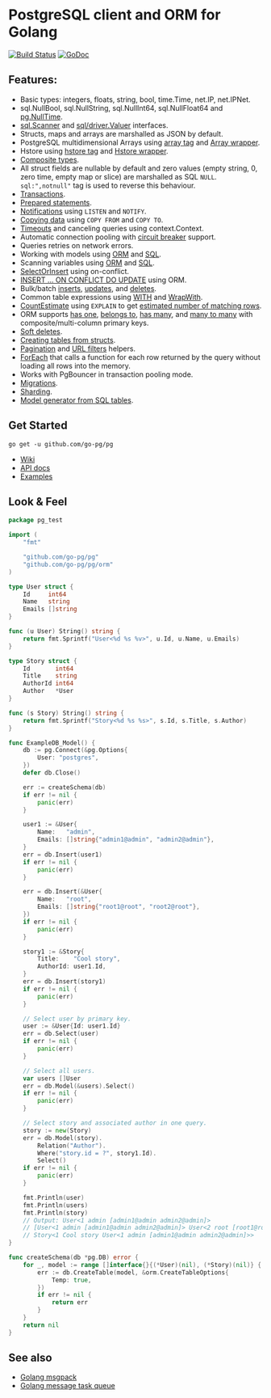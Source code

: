 # PostgreSQL client and ORM for Golang

[![Build Status](https://travis-ci.org/go-pg/pg.svg?branch=master)](https://travis-ci.org/go-pg/pg)
[![GoDoc](https://godoc.org/github.com/go-pg/pg?status.svg)](https://godoc.org/github.com/go-pg/pg)

## Features:

- Basic types: integers, floats, string, bool, time.Time, net.IP, net.IPNet.
- sql.NullBool, sql.NullString, sql.NullInt64, sql.NullFloat64 and [pg.NullTime](http://godoc.org/github.com/go-pg/pg#NullTime).
- [sql.Scanner](http://golang.org/pkg/database/sql/#Scanner) and [sql/driver.Valuer](http://golang.org/pkg/database/sql/driver/#Valuer) interfaces.
- Structs, maps and arrays are marshalled as JSON by default.
- PostgreSQL multidimensional Arrays using [array tag](https://godoc.org/github.com/go-pg/pg#example-DB-Model-PostgresArrayStructTag) and [Array wrapper](https://godoc.org/github.com/go-pg/pg#example-Array).
- Hstore using [hstore tag](https://godoc.org/github.com/go-pg/pg#example-DB-Model-HstoreStructTag) and [Hstore wrapper](https://godoc.org/github.com/go-pg/pg#example-Hstore).
- [Composite types](https://godoc.org/github.com/go-pg/pg#example-DB-Model-CompositeType).
- All struct fields are nullable by default and zero values (empty string, 0, zero time, empty map or slice) are marshalled as SQL `NULL`. `sql:",notnull"` tag is used to reverse this behaviour.
- [Transactions](http://godoc.org/github.com/go-pg/pg#example-DB-Begin).
- [Prepared statements](http://godoc.org/github.com/go-pg/pg#example-DB-Prepare).
- [Notifications](http://godoc.org/github.com/go-pg/pg#example-Listener) using `LISTEN` and `NOTIFY`.
- [Copying data](http://godoc.org/github.com/go-pg/pg#example-DB-CopyFrom) using `COPY FROM` and `COPY TO`.
- [Timeouts](http://godoc.org/github.com/go-pg/pg#Options) and canceling queries using context.Context.
- Automatic connection pooling with [circuit breaker](https://en.wikipedia.org/wiki/Circuit_breaker_design_pattern) support.
- Queries retries on network errors.
- Working with models using [ORM](https://godoc.org/github.com/go-pg/pg#example-DB-Model) and [SQL](https://godoc.org/github.com/go-pg/pg#example-DB-Query).
- Scanning variables using [ORM](https://godoc.org/github.com/go-pg/pg#example-DB-Select-SomeColumnsIntoVars) and [SQL](https://godoc.org/github.com/go-pg/pg#example-Scan).
- [SelectOrInsert](https://godoc.org/github.com/go-pg/pg#example-DB-Insert-SelectOrInsert) using on-conflict.
- [INSERT ... ON CONFLICT DO UPDATE](https://godoc.org/github.com/go-pg/pg#example-DB-Insert-OnConflictDoUpdate) using ORM.
- Bulk/batch [inserts](https://godoc.org/github.com/go-pg/pg#example-DB-Insert-BulkInsert), [updates](https://godoc.org/github.com/go-pg/pg#example-DB-Update-BulkUpdate), and [deletes](https://godoc.org/github.com/go-pg/pg#example-DB-Delete-BulkDelete).
- Common table expressions using [WITH](https://godoc.org/github.com/go-pg/pg#example-DB-Select-With) and [WrapWith](https://godoc.org/github.com/go-pg/pg#example-DB-Select-WrapWith).
- [CountEstimate](https://godoc.org/github.com/go-pg/pg#example-DB-Model-CountEstimate) using `EXPLAIN` to get [estimated number of matching rows](https://wiki.postgresql.org/wiki/Count_estimate).
- ORM supports [has one](https://godoc.org/github.com/go-pg/pg#example-DB-Model-HasOne), [belongs to](https://godoc.org/github.com/go-pg/pg#example-DB-Model-BelongsTo), [has many](https://godoc.org/github.com/go-pg/pg#example-DB-Model-HasMany), and [many to many](https://godoc.org/github.com/go-pg/pg#example-DB-Model-ManyToMany) with composite/multi-column primary keys.
- [Soft deletes](https://godoc.org/github.com/go-pg/pg#example-DB-Model-SoftDelete).
- [Creating tables from structs](https://godoc.org/github.com/go-pg/pg#example-DB-CreateTable).
- [Pagination](https://godoc.org/github.com/go-pg/pg/urlvalues#NewPager) and [URL filters](https://godoc.org/github.com/go-pg/pg/urlvalues#Filters) helpers.
- [ForEach](https://godoc.org/github.com/go-pg/pg#example-DB-Model-ForEach) that calls a function for each row returned by the query without loading all rows into the memory.
- Works with PgBouncer in transaction pooling mode.
- [Migrations](https://github.com/go-pg/migrations).
- [Sharding](https://github.com/go-pg/sharding).
- [Model generator from SQL tables](https://github.com/dizzyfool/genna).

## Get Started

```shell
go get -u github.com/go-pg/pg
```

- [Wiki](https://github.com/go-pg/pg/wiki)
- [API docs](http://godoc.org/github.com/go-pg/pg)
- [Examples](http://godoc.org/github.com/go-pg/pg#pkg-examples)

## Look & Feel

```go
package pg_test

import (
    "fmt"

    "github.com/go-pg/pg"
    "github.com/go-pg/pg/orm"
)

type User struct {
    Id     int64
    Name   string
    Emails []string
}

func (u User) String() string {
    return fmt.Sprintf("User<%d %s %v>", u.Id, u.Name, u.Emails)
}

type Story struct {
    Id       int64
    Title    string
    AuthorId int64
    Author   *User
}

func (s Story) String() string {
    return fmt.Sprintf("Story<%d %s %s>", s.Id, s.Title, s.Author)
}

func ExampleDB_Model() {
    db := pg.Connect(&pg.Options{
        User: "postgres",
    })
    defer db.Close()

    err := createSchema(db)
    if err != nil {
        panic(err)
    }

    user1 := &User{
        Name:   "admin",
        Emails: []string{"admin1@admin", "admin2@admin"},
    }
    err = db.Insert(user1)
    if err != nil {
        panic(err)
    }

    err = db.Insert(&User{
        Name:   "root",
        Emails: []string{"root1@root", "root2@root"},
    })
    if err != nil {
        panic(err)
    }

    story1 := &Story{
        Title:    "Cool story",
        AuthorId: user1.Id,
    }
    err = db.Insert(story1)
    if err != nil {
        panic(err)
    }

    // Select user by primary key.
    user := &User{Id: user1.Id}
    err = db.Select(user)
    if err != nil {
        panic(err)
    }

    // Select all users.
    var users []User
    err = db.Model(&users).Select()
    if err != nil {
        panic(err)
    }

    // Select story and associated author in one query.
    story := new(Story)
    err = db.Model(story).
        Relation("Author").
        Where("story.id = ?", story1.Id).
        Select()
    if err != nil {
        panic(err)
    }

    fmt.Println(user)
    fmt.Println(users)
    fmt.Println(story)
    // Output: User<1 admin [admin1@admin admin2@admin]>
    // [User<1 admin [admin1@admin admin2@admin]> User<2 root [root1@root root2@root]>]
    // Story<1 Cool story User<1 admin [admin1@admin admin2@admin]>>
}

func createSchema(db *pg.DB) error {
    for _, model := range []interface{}{(*User)(nil), (*Story)(nil)} {
        err := db.CreateTable(model, &orm.CreateTableOptions{
            Temp: true,
        })
        if err != nil {
            return err
        }
    }
    return nil
}
```

## See also

- [Golang msgpack](https://github.com/vmihailenco/msgpack)
- [Golang message task queue](https://github.com/vmihailenco/taskq)
